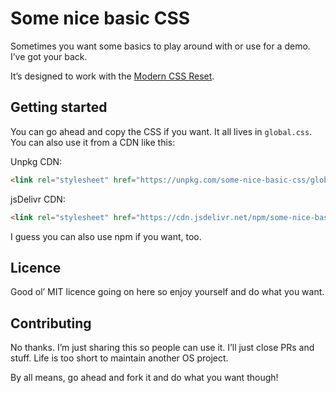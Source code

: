 # Some nice basic CSS

Sometimes you want some basics to play around with or use for a demo. I’ve got your back.

It’s designed to work with the [Modern CSS Reset](https://github.com/hankchizljaw/some-nice-basic-css).

## Getting started

You can go ahead and copy the CSS if you want. It all lives in `global.css`. You can also use it from a CDN like this:

Unpkg CDN:

```html
<link rel="stylesheet" href="https://unpkg.com/some-nice-basic-css/global.css" />
```

jsDelivr CDN:

```html
<link rel="stylesheet" href="https://cdn.jsdelivr.net/npm/some-nice-basic-css/global.css" />
```

I guess you can also use npm if you want, too.

## Licence

Good ol’ MIT licence going on here so enjoy yourself and do what you want.

## Contributing

No thanks. I’m just sharing this so people can use it. I’ll just close PRs and stuff. Life is too short to maintain another OS project.

By all means, go ahead and fork it and do what you want though!
